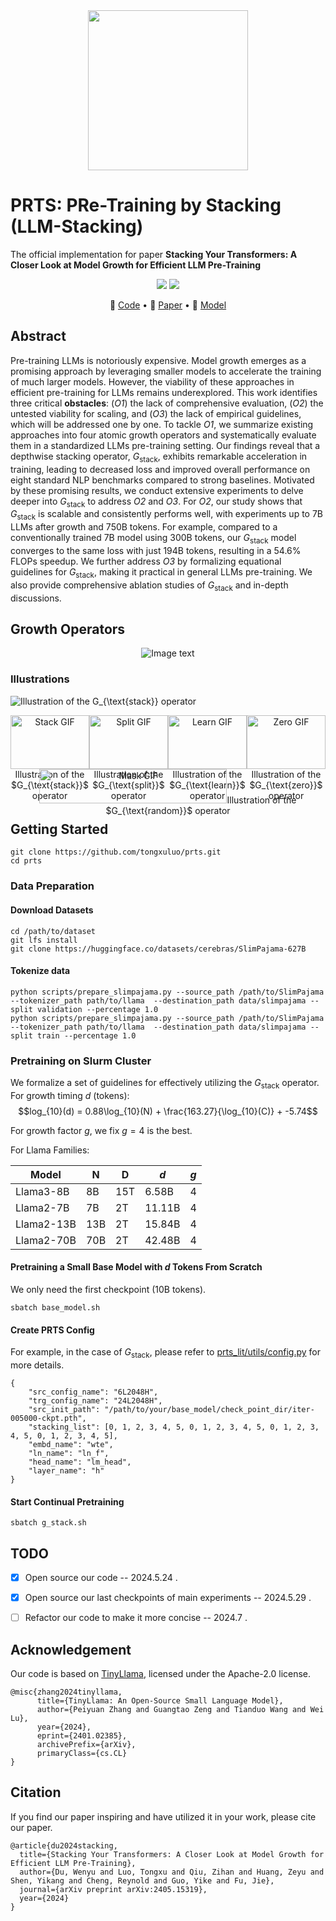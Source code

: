 <div align="center">
    <img src="https://github.com/tongxuluo/prts/blob/main/stacking_poster.png" width="256" height="256">
</div>

# PRTS: PRe-Training by Stacking (LLM-Stacking)

The official implementation for paper **Stacking Your Transformers: A Closer Look at Model Growth for Efficient LLM Pre-Training** 


<p align="center">
<a href="https://github.com/tongxuluo/prts/blob/main/LICENSE">
<img src='https://img.shields.io/badge/Code%20License-Apache_2.0-green.svg'></a>
<img src='https://img.shields.io/badge/python-3.10+-blue.svg'>
<!-- <img src='https://img.shields.io/badge/Data%20License-CC%20By%20NC%204.0-red.svg'> -->
</p>

<p align="center">
🔔 <a href="https://github.com/tongxuluo/prts" target="_blank">Code</a> • 📃 <a href="https://arxiv.org/abs/2405.15319" target="_blank">Paper</a> • 🤗 <a href="https://huggingface.co/llm-stacking" target="_blank">Model</a> <br>
</p>


## Abstract
Pre-training LLMs is notoriously expensive.
Model growth emerges as a promising approach by leveraging smaller models to accelerate the training of much larger models.
However, the viability of these approaches in efficient pre-training for LLMs remains underexplored.
This work identifies three critical **obstacles**: (*O1*) the lack of comprehensive evaluation, (*O2*) the untested viability for scaling, and (*O3*) the lack of empirical guidelines, which will be addressed one by one.
To tackle *O1*, we summarize existing approaches into four atomic growth operators and systematically evaluate them in a standardized LLMs pre-training setting.
Our findings reveal that a depthwise stacking operator, $G_{\text{stack}}$, exhibits remarkable acceleration in training, leading to decreased loss and improved overall performance on eight standard NLP benchmarks compared to strong baselines.
Motivated by these promising results, we conduct extensive experiments to delve deeper into $G_{\text{stack}}$ to address *O2* and *O3*.
For *O2*, our study shows that $G_{\text{stack}}$ is scalable and consistently performs well, with experiments up to 7B LLMs after growth and 750B tokens.
For example, compared to a conventionally trained 7B model using 300B tokens, our $G_{\text{stack}}$ model converges to the same loss with just 194B tokens, resulting in a 54.6% FLOPs speedup.
We further address *O3* by formalizing equational guidelines for $G_{\text{stack}}$, making it practical in general LLMs pre-training.
We also provide comprehensive ablation studies of $G_{\text{stack}}$ and in-depth discussions.

## Growth Operators
<p align="center">
  <img src="https://github.com/tongxuluo/prts/blob/main/op.png" alt="Image text">
</p>

### Illustrations
![Illustration of the $G_{\text{stack}}$ operator](gif/g_stack.gif)

<div style="display: flex; flex-wrap: wrap;">
  <div style="flex: 1; text-align: center;">
    <img src="gif/g_stack.gif" alt="Stack GIF" style="width: 100%; max-width: 300px; height: auto;>
    <p class="caption">Illustration of the $G_{\text{stack}}$ operator</p>
  </div>
  <div style="flex: 1; text-align: center;">
    <img src="gif/g_split.gif" alt="Split GIF" style="width: 100%; max-width: 300px; height: auto;>
    <p class="caption">Illustration of the $G_{\text{split}}$ operator</p>
  </div>
  <div style="flex: 1; text-align: center;">
    <img src="gif/g_learn.gif" alt="Learn GIF" style="width: 100%; max-width: 300px; height: auto;>
    <p class="caption">Illustration of the $G_{\text{learn}}$ operator</p>
  </div>
  <div style="flex: 1; text-align: center;">
    <img src="gif/g_zero.gif" alt="Zero GIF" style="width: 100%; max-width: 300px; height: auto;>
    <p class="caption">Illustration of the $G_{\text{zero}}$ operator</p>
  </div>
  <div style="flex: 1; text-align: center;">
    <img src="gif/g_mask.gif" alt="Mask GIF" style="width: 100%; max-width: 300px; height: auto;>
    <p class="caption">Illustration of the $G_{\text{random}}$ operator</p>
  </div>
</div>

## Getting Started
```
git clone https://github.com/tongxuluo/prts.git
cd prts
```

### Data Preparation
#### Download Datasets
```
cd /path/to/dataset
git lfs install
git clone https://huggingface.co/datasets/cerebras/SlimPajama-627B
```

#### Tokenize data
```
python scripts/prepare_slimpajama.py --source_path /path/to/SlimPajama --tokenizer_path path/to/llama  --destination_path data/slimpajama --split validation --percentage 1.0
python scripts/prepare_slimpajama.py --source_path /path/to/SlimPajama --tokenizer_path path/to/llama  --destination_path data/slimpajama --split train --percentage 1.0
```

### Pretraining on Slurm Cluster
We formalize a set of guidelines for effectively utilizing the $G_{\text{stack}}$ operator. For growth timing $d$ (tokens):
$$log_{10}(d) = 0.88\log_{10}(N) + \frac{163.27}{\log_{10}(C)} + -5.74$$

For growth factor $g$, we fix $g=4$ is the best.

For Llama Families:

| Model      | N    | D    | ${d}$  | ${g}$ |
|------------|------|------|--------|-------|
| Llama3-8B  | 8B   | 15T  | 6.58B  | 4     |
| Llama2-7B  | 7B   | 2T   | 11.11B | 4     |
| Llama2-13B | 13B  | 2T   | 15.84B | 4     |
| Llama2-70B | 70B  | 2T   | 42.48B | 4     |

#### Pretraining a Small Base Model with $d$ Tokens From Scratch
We only need the first checkpoint (10B tokens).
```
sbatch base_model.sh
```

#### Create PRTS Config
For example, in the case of $G_{\text{stack}}$, please refer to [prts_lit/utils/config.py](https://github.com/tongxuluo/prts/blob/main/prts_lit/utils/config.py) for more details.
```
{
    "src_config_name": "6L2048H",
    "trg_config_name": "24L2048H",
    "src_init_path": "/path/to/your/base_model/check_point_dir/iter-005000-ckpt.pth",
    "stacking_list": [0, 1, 2, 3, 4, 5, 0, 1, 2, 3, 4, 5, 0, 1, 2, 3, 4, 5, 0, 1, 2, 3, 4, 5],
    "embd_name": "wte",
    "ln_name": "ln_f",
    "head_name": "lm_head",
    "layer_name": "h"
}
```

#### Start Continual Pretraining
```
sbatch g_stack.sh
```

## TODO
- [x] Open source our code -- 2024.5.24 .
- [x] Open source our last checkpoints of main experiments -- 2024.5.29 .
- [ ] Refactor our code to make it more concise -- 2024.7 .


## Acknowledgement
Our code is based on [TinyLlama](https://github.com/jzhang38/TinyLlama), licensed under the Apache-2.0 license.
```
@misc{zhang2024tinyllama,
      title={TinyLlama: An Open-Source Small Language Model}, 
      author={Peiyuan Zhang and Guangtao Zeng and Tianduo Wang and Wei Lu},
      year={2024},
      eprint={2401.02385},
      archivePrefix={arXiv},
      primaryClass={cs.CL}
}
```

## Citation
If you find our paper inspiring and have utilized it in your work, please cite our paper.
```
@article{du2024stacking,
  title={Stacking Your Transformers: A Closer Look at Model Growth for Efficient LLM Pre-Training},
  author={Du, Wenyu and Luo, Tongxu and Qiu, Zihan and Huang, Zeyu and Shen, Yikang and Cheng, Reynold and Guo, Yike and Fu, Jie},
  journal={arXiv preprint arXiv:2405.15319},
  year={2024}
}
```
